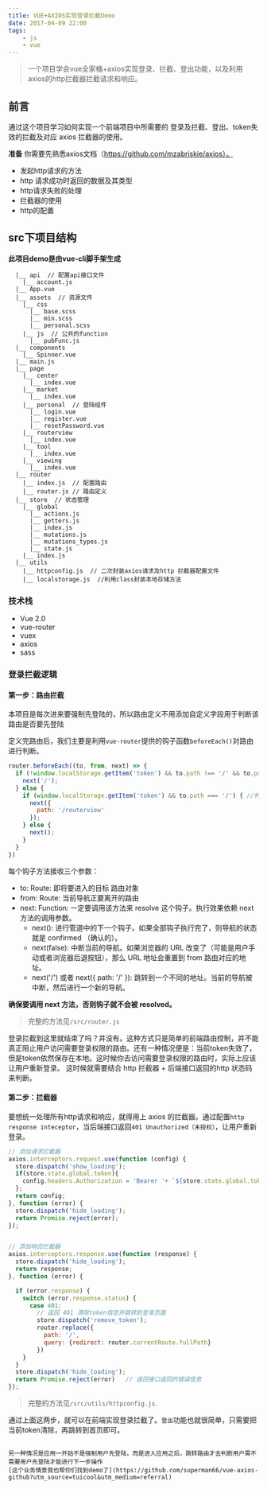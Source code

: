 ```yaml
---
title: VUE+AXIOS实现登录拦截Demo
date: 2017-04-09 22:00
tags: 
    - js
    - vue
---
```


> 一个项目学会vue全家桶+axios实现登录、拦截、登出功能，以及利用axios的http拦截器拦截请求和响应。

## 前言
通过这个项目学习如何实现一个前端项目中所需要的
登录及拦截、登出、token失效的拦截及对应 axios 拦截器的使用。
<!--more-->
**准备**
你需要先熟悉axios文档（https://github.com/mzabriskie/axios）。
* 发起http请求的方法
* http 请求成功时返回的数据及其类型
* http请求失败的处理
* 拦截器的使用
* http的配置


## src下项目结构
**此项目demo是由vue-cli脚手架生成**
```
  |__ api  // 配置api接口文件
    |__ account.js  
  |__ App.vue
  |__ assets  // 资源文件
    |__ css
      |__ base.scss
      |__ min.scss
      |__ personal.scss
    |__ js  // 公共的function
      |__ pubFunc.js
  |__ components
    |__ Spinner.vue
  |__ main.js
  |__ page
    |__ center
      |__ index.vue
    |__ market
      |__ index.vue
    |__ personal  // 登陆组件
      |__ login.vue
      |__ register.vue
      |__ resetPassword.vue
    |__ routerview
      |__ index.vue
    |__ tool
      |__ index.vue
    |__ viewing
      |__ index.vue
  |__ router  
    |__ index.js  // 配置路由
    |__ router.js // 路由定义
  |__ store  // 状态管理
    |__ global
      |__ actions.js
      |__ getters.js
      |__ index.js
      |__ mutations.js
      |__ mutations_types.js
      |__ state.js
    |__ index.js
  |__ utils
    |__ httpconfig.js  // 二次封装axios请求及http 拦截器配置文件
    |__ localstorage.js  //利用class封装本地存储方法
```

### 技术栈
* Vue 2.0
* vue-router
* vuex
* axios
* sass

### 登录拦截逻辑

#### 第一步：路由拦截
本项目是每次进来要强制先登陆的，所以路由定义不用添加自定义字段用于判断该路由是否要先登陆

定义完路由后，我们主要是利用`vue-router`提供的钩子函数`beforeEach()`对路由进行判断。
```javascript
router.beforeEach((to, from, next) => {
  if (!window.localStorage.getItem('token') && to.path !== '/' && to.path !== '/register' && to.path !== '/resetpassword') { // 判断没有本地存储token,如果不是跳转登陆注册修改密码，则跳转到登陆
    next('/');
  } else {
    if (window.localStorage.getItem('token') && to.path === '/') { //判断如果有本地存储token，用户打开应用则跳转到首页
      next({
        path: '/routerview'
      });
    } else {
      next();
    }
  }
})
```
每个钩子方法接收三个参数：
* to: Route: 即将要进入的目标 路由对象
* from: Route: 当前导航正要离开的路由
* next: Function: 一定要调用该方法来 resolve 这个钩子。执行效果依赖 next 方法的调用参数。
  * next(): 进行管道中的下一个钩子。如果全部钩子执行完了，则导航的状态就是 confirmed （确认的）。
  * next(false): 中断当前的导航。如果浏览器的 URL 改变了（可能是用户手动或者浏览器后退按钮），那么 URL 地址会重置到 from 路由对应的地址。
  * next('/') 或者 next({ path: '/' }): 跳转到一个不同的地址。当前的导航被中断，然后进行一个新的导航。

**确保要调用 next 方法，否则钩子就不会被 resolved。**
> 完整的方法见`/src/router.js`



登录拦截到这里就结束了吗？并没有。这种方式只是简单的前端路由控制，并不能真正阻止用户访问需要登录权限的路由。还有一种情况便是：当前token失效了，但是token依然保存在本地。这时候你去访问需要登录权限的路由时，实际上应该让用户重新登录。
这时候就需要结合 http 拦截器 + 后端接口返回的http 状态码来判断。

#### 第二步：拦截器
要想统一处理所有http请求和响应，就得用上 axios 的拦截器。通过配置`http response inteceptor`，当后端接口返回`401 Unauthorized（未授权）`，让用户重新登录。
```javascript
// 添加请求拦截器
axios.interceptors.request.use(function (config) {
  store.dispatch('show_loading');
  if(store.state.global.token){
    config.headers.Authorization = 'Bearer '+ `${store.state.global.token}`;
  };
  return config;
}, function (error) {
  store.dispatch('hide_loading');
  return Promise.reject(error);
});


// 添加响应拦截器
axios.interceptors.response.use(function (response) {
  store.dispatch('hide_loading');
  return response;
}, function (error) {

  if (error.response) {
    switch (error.response.status) {
      case 401:
        // 返回 401 清除token信息并跳转到登录页面
        store.dispatch('remove_token');
        router.replace({
          path: '/',
          query: {redirect: router.currentRoute.fullPath}
        })
    }
  }
  store.dispatch('hide_loading');
  return Promise.reject(error)   // 返回接口返回的错误信息
});
```
>完整的方法见`/src/utils/httpconfig.js`.

通过上面这两步，就可以在前端实现登录拦截了。`登出`功能也就很简单，只需要把当前token清除，再跳转到首页即可。

```

另一种情况是应用一开始不是强制用户先登陆，而是进入应用之后，跳转路由才去判断用户需不需要用户先登陆才能进行下一步操作
[这个业务情景我也帮你们找到demo了](https://github.com/superman66/vue-axios-github?utm_source=tuicool&utm_medium=referral)
